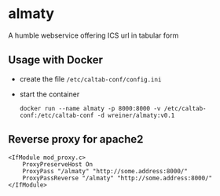 # almaty

A humble webservice offering ICS url in tabular form

## Usage with Docker

- create the file `/etc/caltab-conf/config.ini`
- start the container

  ```
  docker run --name almaty -p 8000:8000 -v /etc/caltab-conf:/etc/caltab-conf -d wreiner/almaty:v0.1
  ```

## Reverse proxy for apache2

```
<IfModule mod_proxy.c>
    ProxyPreserveHost On
    ProxyPass "/almaty" "http://some.address:8000/"
    ProxyPassReverse "/almaty" "http://some.address:8000/"
</IfModule>
```
